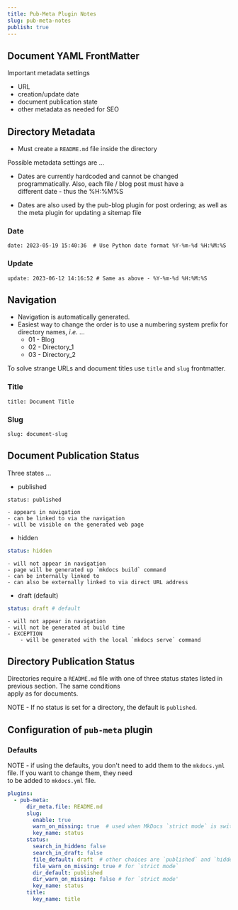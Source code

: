 ```yaml
---
title: Pub-Meta Plugin Notes
slug: pub-meta-notes
publish: true
---
```


## Document YAML FrontMatter

Important metadata settings

* URL
* creation/update date
* document publication state
* other metadata as needed for SEO

## Directory Metadata

* Must create a `README.md` file inside the directory

Possible metadata settings are …

* Dates are currently hardcoded and cannot be changed programmatically. Also, each file / blog post must have a  
	different date - thus the %H:%M%S

* Dates are also used by the pub-blog plugin for post ordering; as well as the meta plugin for updating a sitemap file

### Date

```
date: 2023-05-19 15:40:36  # Use Python date format %Y-%m-%d %H:%M:%S
```

### Update

```
update: 2023-06-12 14:16:52 # Same as above - %Y-%m-%d %H:%M:%S
```

## Navigation

* Navigation is automatically generated.
* Easiest way to change the order is to use a numbering system prefix for directory names, *i.e.* …
	* 01 - Blog
	* 02 - Directory_1
	* 03 - Directory_2

To solve strange URLs and document titles use `title` and `slug` frontmatter.

### Title

```
title: Document Title
```

### Slug

```
slug: document-slug
```

## Document Publication Status

Three states …

* published

```
status: published
```

	- appears in navigation
	- can be linked to via the navigation
	- will be visible on the generated web page

* hidden

```yaml
status: hidden
```

	- will not appear in navigation
	- page will be generated up `mkdocs build` command
	- can be internally linked to
	- can also be externally linked to via direct URL address

* draft (default)

```yaml
status: draft # default
```

	- will not appear in navigation
	- will not be generated at build time
	- EXCEPTION
		- will be generated with the local `mkdocs serve` command 

## Directory Publication Status

Directories require a `README.md` file with one of three status states listed in previous section. The same conditions  
apply as for documents.

NOTE - If no status is set for a directory, the default is `published`.

## Configuration of `pub-meta` plugin

### Defaults

NOTE - if using the defaults, you don't need to add them to the `mkdocs.yml` file. If you want to change them, they need  
to be added to `mkdocs.yml` file.

```yaml
plugins:
  - pub-meta:
      dir_meta.file: README.md
      slug:
        enable: true
        warn_on_missing: true  # used when MkDocs `strict mode` is switched on
        key_name: status
      status:
        search_in_hidden: false
        search_in_draft: false
        file_default: draft  # other choices are `published` and `hidden`
        file_warn_on_missing: true # for `strict mode`
        dir_default: published
        dir_warn_on_missing: false # for `strict mode'
        key_name: status
      title:
        key_name: title
```

